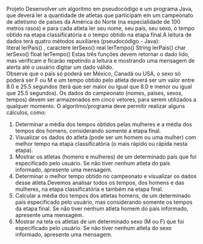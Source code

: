 Projeto 
Desenvolver um algoritmo em pseudocódigo e um programa Java, que deverá ler a quantidade de atletas que participam em um campeonato de atletismo de países da América do Norte (na especialidade de 100 metros rasos) e para cada atleta ler seu nome, 
seu país, seu sexo, o tempo obtido na etapa classificatória e o tempo obtido na etapa final.A leitura de dados terá quatro métodos auxiliares (pseudocódigo - Java):  
literal lerPais() ,
caractere lerSexo() 
real lerTempo() 
String lerPais() 
char lerSexo() 
float lerTempo() 
Estas três funções devem retornar o dado lido, mas verificam e ficarão repetindo a leitura e mostrando uma mensagem de alerta até o usuário digitar um dado válido.  
Observe que o país só poderá ser México, Canadá ou USA, o sexo só poderá ser F ou M e um tempo obtido pelo atleta deverá ser um valor entre 8.0 e 25.5 segundos (terá que ser maior ou 
igual que 8.0 e menor ou igual que 25.5 segundos). Os dados do campeonato (nomes, países, sexos, tempos) devem ser armazenados em cinco 
vetores, para serem utilizados a qualquer momento. O algoritmo/programa deve permitir realizar alguns cálculos, como: 
1) Determinar a média dos tempos obtidos pelas mulheres e a média dos tempos dos homens, considerando somente a etapa final.  
2) Visualizar os dados do atleta (pode ser um homem ou uma mulher) com melhor tempo na etapa classificatória (o mais rápido ou rápida nesta etapa). 
3) Mostrar os atletas (homens e mulheres) de um determinado país que foi especificado pelo usuário. Se não tiver nenhum atleta do país informado, apresente uma mensagem. 
4) Determinar o melhor tempo obtido no campeonato e visualizar os dados desse atleta.Devemos analisar todos os tempos, dos homens e das mulheres, na etapa classificatória e também na etapa final. 
5) Calcular a média dos tempos dos atletas homens, de um determinado país especificado pelo usuário, mas considerando somente os tempos da etapa final. Se não tiver nenhum atleta homem do país informado, apresente uma mensagem. 
6) Mostrar na tela os atletas de um determinado sexo (M ou F) que foi especificado pelo usuário. Se não tiver nenhum atleta do sexo informado, apresente uma mensagem. 
